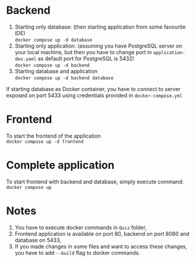 # Backend
1) Starting only database: (then starting application from some favourite IDE)  
   `docker compose up -d database`
2) Starting only application: (assuming you have PostgreSQL server on your local machine, but then you have to change port in `application-dev.yaml` as default port for PostgreSQL is 5432)   
   `docker compose up -d backend`
3) Starting database and application  
   `docker compose up -d backend database`

If starting database as Docker container, you have to connect to server exposed on port 5433 using credentials provided in `docker-compose.yml`

# Frontend
To start the frontend of the application  
`docker compose up -d frontend`

# Complete application
To start frontend with backend and database, simply execute command:  
`docker compose up`

# Notes
1. You have to execute docker commands in `Quiz` folder,
2. Frontend application is available on port 80, backend on port 8080 and database on 5433,
3. If you made changes in some files and want to access these changes, you have to add `--build` flag to docker commands.
